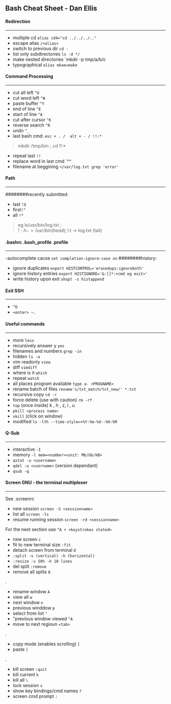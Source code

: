 Bash Cheat Sheet - Dan Ellis
------

#### Redirection 
___

- multiple cd `alias cd4="cd ../../../.."`
- escape alias `/<alias>`
- switch to previous dir `cd -`
- list only subdirectories `ls -d */` 
- make nested directories `mkdir -p tmp/a/b/c
- typographical `alias mkae=make`


#### Command Processing
___

- cut all left `^U`
- cut word left `^W`
- paste buffer `^Y`
- end of line `^E`
- start of line `^A`
- cut after cursor `^K`
- reverse search `^R`
- undo `^_`
- last bash cmd:  `esc + . /  alt + - / !!:*`

> mkdir /tmp/bin ;
> cd !!:*

- repeat last `!!`
- replace word in last cmd `^<mispelt word eg filname>^<correct word eg filename>
- filename at beggining `</var/log.txt grep 'error'`





#### Path  
___
########recently submitted: 
- last `!$`
- first`!^`
- all `!*`

>eg ls/usr/bin/log.txt    ;    
!$:h -> /usr/bin (head)  ;    
!$:t -> log.txt (tail)



#### .bashrc .bash_profile .profile
___

-autocomplete cacse `set completion-ignore-case on`
########history:
- ignore duplicates `export HISTCONTROL='erasedups:ignoreboth'`
- ignore history entries `export HISTIGNORE='&:[]*:<cmd eg exit>'`
- write history upon exit `shopt -s histappend`


#### Exit SSH
___

- `^D`
- `<enter> ~.`


#### Useful commands
___
- more `less`
- recursively answer y `yes`
- filenames and numbers `grep -in`
- hidden `ls -a`
- vim readonly `view`
- diff `vimdiff`
- where is it `which`
- repeat `watch`
- all places program available `type a- <PROGNAME>`
- rename batch of files `rename's/txt_match/txt_new/' *.txt`
- recursive copy `cd -r` 
- force delete (use with caution) `rm -rf`
- `top` (once inside) k , h , z, i , u 
- `pkill <process name>`
- `xkill` (click on window)
- modified `ls -lth --time-style=+%Y-%m-%d--%H:%M`

#### Q-Sub 
___

- interactive `-I`
- memory `-l mem=<number><unit: Mb/Gb/kB>`
- `qstat -u <username>`
- `qdel -u <username>` (version dependant)
- `qsub -q`


#### Screen GNU - the terminal multiplexer
___
See .screenrc

- new session `screen -S <sessionname>`
- list all `screen -ls`
- resume running session `screen -rd <sessionname>`

For the next section use  `^A + <keystrokes stated> `

- new screen `c`
- fit to new terminal size `:fit`
- detach screen from terminal `d`
- `:split -v (vertical) -h (horizontal)`
- `:resize -v 50% -h 10 lines`
- del split `:remove`
- remove all splits `Q`

.
- rename window `A`
- view all `w` 
- next window `n`
- previous winddow `p`
- select from list ` " `
- "previous window viewed `^A`
- move to next regioun `<tab>`

.
- copy mode (enables scrolling) `[`
- paste `]`

. 
- kill screen `:quit`
- kill current `k`
- kill all `\`
- lock session `x`
- show key bindings/cmd names `?`
- screen cmd prompt `:`




